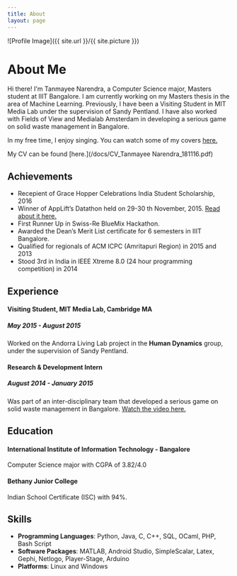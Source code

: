 ```yaml
---
title: About
layout: page
---
```

![Profile Image]({{ site.url }}/{{ site.picture }})

# About Me
Hi there! I'm Tanmayee Narendra, a Computer Science major, Masters student at IIIT Bangalore. I am currently working on my Masters thesis in the area of Machine Learning. Previously, I have been a Visiting Student in MIT Media Lab under the supervision of Sandy Pentland. I have also worked with Fields of View and Medialab Amsterdam in developing a serious game on solid waste management in Bangalore. 

In my free time, I enjoy singing. You can watch some of my covers [here.](https://www.youtube.com/watch?v=A1n0NKEndfs&list=PLqcR77bpV0rQlXiWEpXeDXIgAzivEEm11)

My CV can be found [here.](/docs/CV_Tanmayee Narendra_181116.pdf)

## Achievements
* Recepient of Grace Hopper Celebrations India Student Scholarship, 2016
* Winner of AppLift’s Datathon held on 29-30 th November, 2015. [Read about it here.](http://blog.venturesity.com/rise-rise-female-hacker)
* First Runner Up in Swiss-Re BlueMix Hackathon. 
* Awarded the Dean’s Merit List certificate for 6 semesters in IIIT Bangalore.
* Qualified for regionals of ACM ICPC (Amritapuri Region) in 2015 and 2013
* Stood 3rd in India in IEEE Xtreme 8.0 (24 hour programming competition) in 2014

## Experience

#### Visiting Student, MIT Media Lab, Cambridge MA

##### May 2015 - August 2015

Worked on the Andorra Living Lab project in the **Human Dynamics** group, under the supervision of Sandy Pentland. 

#### Research & Development Intern

##### August 2014 - January 2015

Was part of an inter-disciplinary team that developed a serious game on solid waste management in Bangalore. [Watch the video here.](https://www.youtube.com/watch?v=eC4z7c94BnA)

## Education

#### International Institute of Information Technology - Bangalore
Computer Science major with CGPA of 3.82/4.0

#### Bethany Junior College
Indian School Certificate (ISC) with 94%.

## Skills
* **Programming Languages**: Python, Java, C, C++, SQL, OCaml, PHP, Bash Script
* **Software Packages**: MATLAB, Android Studio, SimpleScalar, Latex, Gephi, Netlogo, Player-Stage, Arduino
* **Platforms**: Linux and Windows
